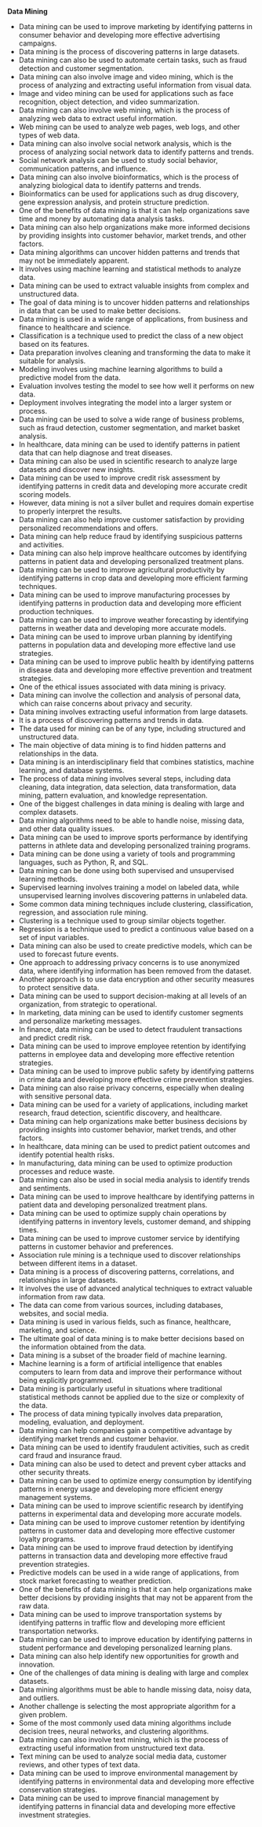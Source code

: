 **Data Mining**
* Data mining can be used to improve marketing by identifying patterns in consumer behavior and developing more effective advertising campaigns.
* Data mining is the process of discovering patterns in large datasets.
* Data mining can also be used to automate certain tasks, such as fraud detection and customer segmentation.
* Data mining can also involve image and video mining, which is the process of analyzing and extracting useful information from visual data.
* Image and video mining can be used for applications such as face recognition, object detection, and video summarization.
* Data mining can also involve web mining, which is the process of analyzing web data to extract useful information.
* Web mining can be used to analyze web pages, web logs, and other types of web data.
* Data mining can also involve social network analysis, which is the process of analyzing social network data to identify patterns and trends.
* Social network analysis can be used to study social behavior, communication patterns, and influence.
* Data mining can also involve bioinformatics, which is the process of analyzing biological data to identify patterns and trends.
* Bioinformatics can be used for applications such as drug discovery, gene expression analysis, and protein structure prediction.
* One of the benefits of data mining is that it can help organizations save time and money by automating data analysis tasks.
* Data mining can also help organizations make more informed decisions by providing insights into customer behavior, market trends, and other factors.
* Data mining algorithms can uncover hidden patterns and trends that may not be immediately apparent.
* It involves using machine learning and statistical methods to analyze data.
* Data mining can be used to extract valuable insights from complex and unstructured data.
* The goal of data mining is to uncover hidden patterns and relationships in data that can be used to make better decisions.
* Data mining is used in a wide range of applications, from business and finance to healthcare and science.
* Classification is a technique used to predict the class of a new object based on its features.
* Data preparation involves cleaning and transforming the data to make it suitable for analysis.
* Modeling involves using machine learning algorithms to build a predictive model from the data.
* Evaluation involves testing the model to see how well it performs on new data.
* Deployment involves integrating the model into a larger system or process.
* Data mining can be used to solve a wide range of business problems, such as fraud detection, customer segmentation, and market basket analysis.
* In healthcare, data mining can be used to identify patterns in patient data that can help diagnose and treat diseases.
* Data mining can also be used in scientific research to analyze large datasets and discover new insights.
* Data mining can be used to improve credit risk assessment by identifying patterns in credit data and developing more accurate credit scoring models.
* However, data mining is not a silver bullet and requires domain expertise to properly interpret the results.
* Data mining can also help improve customer satisfaction by providing personalized recommendations and offers.
* Data mining can help reduce fraud by identifying suspicious patterns and activities.
* Data mining can also help improve healthcare outcomes by identifying patterns in patient data and developing personalized treatment plans.
* Data mining can be used to improve agricultural productivity by identifying patterns in crop data and developing more efficient farming techniques.
* Data mining can be used to improve manufacturing processes by identifying patterns in production data and developing more efficient production techniques.
* Data mining can be used to improve weather forecasting by identifying patterns in weather data and developing more accurate models.
* Data mining can be used to improve urban planning by identifying patterns in population data and developing more effective land use strategies.
* Data mining can be used to improve public health by identifying patterns in disease data and developing more effective prevention and treatment strategies.
* One of the ethical issues associated with data mining is privacy.
* Data mining can involve the collection and analysis of personal data, which can raise concerns about privacy and security.
* Data mining involves extracting useful information from large datasets.
* It is a process of discovering patterns and trends in data.
* The data used for mining can be of any type, including structured and unstructured data.
* The main objective of data mining is to find hidden patterns and relationships in the data.
* Data mining is an interdisciplinary field that combines statistics, machine learning, and database systems.
* The process of data mining involves several steps, including data cleaning, data integration, data selection, data transformation, data mining, pattern evaluation, and knowledge representation.
* One of the biggest challenges in data mining is dealing with large and complex datasets.
* Data mining algorithms need to be able to handle noise, missing data, and other data quality issues.
* Data mining can be used to improve sports performance by identifying patterns in athlete data and developing personalized training programs.
* Data mining can be done using a variety of tools and programming languages, such as Python, R, and SQL.
* Data mining can be done using both supervised and unsupervised learning methods.
* Supervised learning involves training a model on labeled data, while unsupervised learning involves discovering patterns in unlabeled data.
* Some common data mining techniques include clustering, classification, regression, and association rule mining.
* Clustering is a technique used to group similar objects together.
* Regression is a technique used to predict a continuous value based on a set of input variables.
* Data mining can also be used to create predictive models, which can be used to forecast future events.
* One approach to addressing privacy concerns is to use anonymized data, where identifying information has been removed from the dataset.
* Another approach is to use data encryption and other security measures to protect sensitive data.
* Data mining can be used to support decision-making at all levels of an organization, from strategic to operational.
* In marketing, data mining can be used to identify customer segments and personalize marketing messages.
* In finance, data mining can be used to detect fraudulent transactions and predict credit risk.
* Data mining can be used to improve employee retention by identifying patterns in employee data and developing more effective retention strategies.
* Data mining can be used to improve public safety by identifying patterns in crime data and developing more effective crime prevention strategies.
* Data mining can also raise privacy concerns, especially when dealing with sensitive personal data.
* Data mining can be used for a variety of applications, including market research, fraud detection, scientific discovery, and healthcare.
* Data mining can help organizations make better business decisions by providing insights into customer behavior, market trends, and other factors.
* In healthcare, data mining can be used to predict patient outcomes and identify potential health risks.
* In manufacturing, data mining can be used to optimize production processes and reduce waste.
* Data mining can also be used in social media analysis to identify trends and sentiments.
* Data mining can be used to improve healthcare by identifying patterns in patient data and developing personalized treatment plans.
* Data mining can be used to optimize supply chain operations by identifying patterns in inventory levels, customer demand, and shipping times.
* Data mining can be used to improve customer service by identifying patterns in customer behavior and preferences.
* Association rule mining is a technique used to discover relationships between different items in a dataset.
* Data mining is a process of discovering patterns, correlations, and relationships in large datasets.
* It involves the use of advanced analytical techniques to extract valuable information from raw data.
* The data can come from various sources, including databases, websites, and social media.
* Data mining is used in various fields, such as finance, healthcare, marketing, and science.
* The ultimate goal of data mining is to make better decisions based on the information obtained from the data.
* Data mining is a subset of the broader field of machine learning.
* Machine learning is a form of artificial intelligence that enables computers to learn from data and improve their performance without being explicitly programmed.
* Data mining is particularly useful in situations where traditional statistical methods cannot be applied due to the size or complexity of the data.
* The process of data mining typically involves data preparation, modeling, evaluation, and deployment.
* Data mining can help companies gain a competitive advantage by identifying market trends and customer behavior.
* Data mining can be used to identify fraudulent activities, such as credit card fraud and insurance fraud.
* Data mining can also be used to detect and prevent cyber attacks and other security threats.
* Data mining can be used to optimize energy consumption by identifying patterns in energy usage and developing more efficient energy management systems.
* Data mining can be used to improve scientific research by identifying patterns in experimental data and developing more accurate models.
* Data mining can be used to improve customer retention by identifying patterns in customer data and developing more effective customer loyalty programs.
* Data mining can be used to improve fraud detection by identifying patterns in transaction data and developing more effective fraud prevention strategies.
* Predictive models can be used in a wide range of applications, from stock market forecasting to weather prediction.
* One of the benefits of data mining is that it can help organizations make better decisions by providing insights that may not be apparent from the raw data.
* Data mining can be used to improve transportation systems by identifying patterns in traffic flow and developing more efficient transportation networks.
* Data mining can be used to improve education by identifying patterns in student performance and developing personalized learning plans.
* Data mining can also help identify new opportunities for growth and innovation.
* One of the challenges of data mining is dealing with large and complex datasets.
* Data mining algorithms must be able to handle missing data, noisy data, and outliers.
* Another challenge is selecting the most appropriate algorithm for a given problem.
* Some of the most commonly used data mining algorithms include decision trees, neural networks, and clustering algorithms.
* Data mining can also involve text mining, which is the process of extracting useful information from unstructured text data.
* Text mining can be used to analyze social media data, customer reviews, and other types of text data.
* Data mining can be used to improve environmental management by identifying patterns in environmental data and developing more effective conservation strategies.
* Data mining can be used to improve financial management by identifying patterns in financial data and developing more effective investment strategies.
